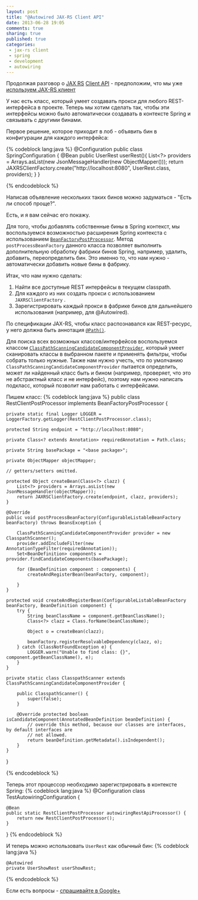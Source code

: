 ```yaml
---
layout: post
title: "@Autowired JAX-RS Client API"
date: 2013-06-28 19:05
comments: true
sharing: true
published: true
categories:
 - jax-rs client
 - spring
 - development
 - autowiring
---
```


Продолжая разговор о [JAX RS](http://www.jcp.org/en/jsr/detail?id=339) [Client API](https://jax-rs-spec.java.net/nonav/2.0/apidocs/javax/ws/rs/client/package-summary.html) - предположим, что мы уже [используем JAX-RS клиент](/blog/2013/06/28/jaxrs/)

У нас есть класс, который умеет создавать прокси для любого REST-интерфейса в проекте. Теперь мы хотим сделать так, чтобы эти интерфейсы можно было автоматически создавать в контексте Spring и связывать с другими бинами.

Первое решение, которое приходит в лоб - объявить бин в конфигурации для каждого интерфейса:

{% codeblock lang:java %}
@Configuration
public class SpringConfiguration {
    @Bean
    public UserRest userRest(){
        List<?> providers = Arrays.asList(new JsonMessageHandler(new ObjectMapper()));
        return JAXRSClientFactory.create("http://localhost:8080", UserRest.class, providers);
    }
}

{% endcodeblock %}

Написав объявление нескольких таких бинов можно задуматься - "Есть ли способ проще?".

Есть, и я вам сейчас его покажу.

Для того, чтобы добавлять собственные бины в Spring контекст, мы воспользуемся возможностью расширения Spring контекста с использованием [`BeanFactoryPostProcessor`](http://static.springsource.org/spring/docs/3.2.x/javadoc-api/org/springframework/beans/factory/config/BeanFactoryPostProcessor.html).
Метод `postProcessBeanFactory` данного класса позволяет выполнить дополнительную обработку фабрики бинов Spring, например, удалить, добавить, переопределить бин.
Это именно то, что нам нужно - автоматически добавить новые бины в фабрику.

Итак, что нам нужно сделать:

1. Найти все доступные REST интерфейсы в текущем classpath.
2. Для каждого из них создать прокси с использованием `JAXRSClientFactory` .
3. Зарегистрировать каждый прокси в фабрике бинов для дальнейшего использования (например, для @Autowired).

По спецификации JAX-RS, чтобы класс распознавался как REST-ресурс, у него должна быть аннотация [`@Path()`](https://jax-rs-spec.java.net/nonav/2.0/apidocs/javax/ws/rs/Path.html).

Для поиска всех возможных классов/интерфейсов воспользуемся классом [`ClassPathScanningCandidateComponentProvider`](http://static.springsource.org/spring/docs/3.2.x/javadoc-api/org/springframework/context/annotation/ClassPathScanningCandidateComponentProvider.html), который умеет сканировать классы в выбранном пакете и применять фильтры, чтобы собрать только нужные. Также нам нужно учесть, что по умолчанию `ClassPathScanningCandidateComponentProvider` пытается определить, может ли найденный класс быть и бином (например, проверяет, что это не абстрактный класс и не интерфейс), поэтому нам нужно написать подкласс, который позволит нам работать с интерфейсами.

Пишем класс:
{% codeblock lang:java %}
public class RestClientPostProcessor implements BeanFactoryPostProcessor {

    private static final Logger LOGGER = LoggerFactory.getLogger(RestClientPostProcessor.class);

    protected String endpoint = "http://localhost:8080";

    private Class<? extends Annotation> requiredAnnotation = Path.class;

    private String basePackage = "<base package>";

    private ObjectMapper objectMapper;

    // getters/setters omitted.

    protected Object createBean(Class<?> clazz) {
        List<?> providers = Arrays.asList(new JsonMessageHandler(objectMapper));
        return JAXRSClientFactory.create(endpoint, clazz, providers);
    }

    @Override 
    public void postProcessBeanFactory(ConfigurableListableBeanFactory beanFactory) throws BeansException {

        ClassPathScanningCandidateComponentProvider provider = new ClasspathScanner();
        provider.addIncludeFilter(new AnnotationTypeFilter(requiredAnnotation));
        Set<BeanDefinition> components = provider.findCandidateComponents(basePackage);

        for (BeanDefinition component : components) {
            createAndRegisterBean(beanFactory, component);

        }
    }

    protected void createAndRegisterBean(ConfigurableListableBeanFactory beanFactory, BeanDefinition component) {
        try {
            String beanClassName = component.getBeanClassName();
            Class<?> clazz = Class.forName(beanClassName);

            Object o = createBean(clazz);

            beanFactory.registerResolvableDependency(clazz, o);
        } catch (ClassNotFoundException e) {
            LOGGER.warn("Unable to find class: {}", component.getBeanClassName(), e);
        }
    }

    private static class ClasspathScanner extends ClassPathScanningCandidateComponentProvider {

        public ClasspathScanner() {
            super(false);
        }

        @Override protected boolean isCandidateComponent(AnnotatedBeanDefinition beanDefinition) {
            // override this method, because our classes are interfaces, by default interfaces are
            // not allowed.
            return beanDefinition.getMetadata().isIndependent();
        }
    }
}

{% endcodeblock %}

Теперь этот процессор необходимо зарегистрировать в контексте Spring:
{% codeblock lang:java %}
@Configuration
class TestAutowiringConfiguration {

    @Bean
    public static RestClientPostProcessor autowiringRestApiProcessor() {
        return new RestClientPostProcessor();
    }
}
{% endcodeblock %}

И теперь можно использовать `UserRest` как обычный бин:
{% codeblock lang:java %}

    @Autowired
    private UserShowRest userShowRest;

{% endcodeblock %}

Если есть вопросы - [спрашивайте в Google+](https://plus.google.com/112372998073079463630/posts)